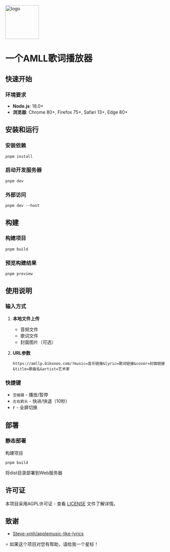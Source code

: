  <img width="106" height="106" alt="logo" src="https://github.com/user-attachments/assets/d905bb3b-ad10-4e90-bb84-8f61d33ae5eb" />
 
# 一个AMLL歌词播放器


##  快速开始

### 环境要求

- **Node.js**: 18.0+
- **浏览器**: Chrome 80+, Firefox 75+, Safari 13+, Edge 80+

## 安装和运行

### 安装依赖
```
pnpm install
```

### 启动开发服务器
```
pnpm dev
```

### 外部访问
```
pnpm dev --host
```
## 构建

### 构建项目
```
pnpm build
```

### 预览构建结果
```
pnpm preview
```

##  使用说明

### 输入方式

1. **本地文件上传**
   - 音频文件
   - 歌词文件
   - 封面图片（可选）

2. **URL参数**
   ```
   https://amllp.bikonoo.com/?music=音乐链接&lyric=歌词链接&cover=封面链接&title=歌曲名&artist=艺术家
   ```

### 快捷键

- `空格键` - 播放/暂停
- `左右箭头` - 快进/快退（10秒）
- `F` - 全屏切换


## 部署

### 静态部署

构建项目
```
pnpm build
```
将dist目录部署到Web服务器

## 许可证

本项目采用AGPL许可证 - 查看 [LICENSE](LICENSE) 文件了解详情。

## 致谢

- [Steve-xmh/applemusic-like-lyrics](https://github.com/Steve-xmh/applemusic-like-lyrics)

⭐ 如果这个项目对您有帮助，请给我一个星标！
